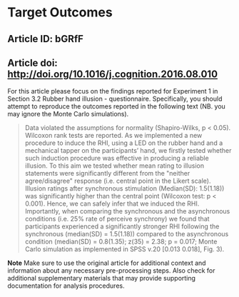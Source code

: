 # Target Outcomes
## Article ID: bGRfF
## Article doi: http://doi.org/10.1016/j.cognition.2016.08.010

For this article please focus on the findings reported for Experiment 1 in Section 3.2 Rubber hand illusion - questionnaire. Specifically, you should attempt to reproduce the outcomes reported in the following text (NB. you may ignore the Monte Carlo simulations).

> Data violated the assumptions for normality (Shapiro-Wilks, p < 0.05). Wilcoxon rank tests are reported. As we implemented a new procedure to induce the RHI, using a LED on the rubber hand and a mechanical tapper on the participants’ hand, we firstly tested whether such induction procedure was effective in producing a reliable illusion. To this aim we tested whether mean rating to illusion statements were significantly different from the "neither agree/disagree" response (i.e. central point in the Likert scale). Illusion ratings after synchronous stimulation (Median(SD): 1.5(1.18)) was significantly higher than the central point (Wilcoxon test: p < 0.001). Hence, we can safely infer that we induced the RHI. Importantly, when comparing the synchronous and the asynchronous conditions (i.e. 25% rate of perceive synchrony) we found that participants experienced a significantly stronger RHI following the synchronous (median(SD) = 1.5(1.18)) compared to the asynchronous condition (median(SD) = 0.8(1.35); z(35) = 2.38; p = 0.017; Monte Carlo simulation as implemented in SPSS v.20 [0.013 0.018], Fig. 3).

**Note**
Make sure to use the original article for additional context and information about any necessary pre-processing steps. Also check for additional supplementary materials that may provide supporting documentation for analysis procedures.
